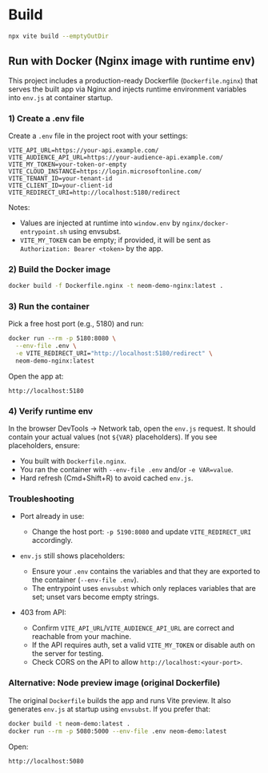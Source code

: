 # Build
```bash
npx vite build --emptyOutDir
```

## Run with Docker (Nginx image with runtime env)

This project includes a production-ready Dockerfile (`Dockerfile.nginx`) that serves the built app via Nginx and injects runtime environment variables into `env.js` at container startup.

### 1) Create a .env file

Create a `.env` file in the project root with your settings:

```
VITE_API_URL=https://your-api.example.com/
VITE_AUDIENCE_API_URL=https://your-audience-api.example.com/
VITE_MY_TOKEN=your-token-or-empty
VITE_CLOUD_INSTANCE=https://login.microsoftonline.com/
VITE_TENANT_ID=your-tenant-id
VITE_CLIENT_ID=your-client-id
VITE_REDIRECT_URI=http://localhost:5180/redirect
```

Notes:
- Values are injected at runtime into `window.env` by `nginx/docker-entrypoint.sh` using envsubst.
- `VITE_MY_TOKEN` can be empty; if provided, it will be sent as `Authorization: Bearer <token>` by the app.

### 2) Build the Docker image

```bash
docker build -f Dockerfile.nginx -t neom-demo-nginx:latest .
```

### 3) Run the container

Pick a free host port (e.g., 5180) and run:

```bash
docker run --rm -p 5180:8080 \
  --env-file .env \
  -e VITE_REDIRECT_URI="http://localhost:5180/redirect" \
  neom-demo-nginx:latest
```

Open the app at:

```
http://localhost:5180
```

### 4) Verify runtime env

In the browser DevTools → Network tab, open the `env.js` request. It should contain your actual values (not `${VAR}` placeholders). If you see placeholders, ensure:
- You built with `Dockerfile.nginx`.
- You ran the container with `--env-file .env` and/or `-e VAR=value`.
- Hard refresh (Cmd+Shift+R) to avoid cached `env.js`.

### Troubleshooting

- Port already in use:
  - Change the host port: `-p 5190:8080` and update `VITE_REDIRECT_URI` accordingly.

- `env.js` still shows placeholders:
  - Ensure your `.env` contains the variables and that they are exported to the container (`--env-file .env`).
  - The entrypoint uses `envsubst` which only replaces variables that are set; unset vars become empty strings.

- 403 from API:
  - Confirm `VITE_API_URL`/`VITE_AUDIENCE_API_URL` are correct and reachable from your machine.
  - If the API requires auth, set a valid `VITE_MY_TOKEN` or disable auth on the server for testing.
  - Check CORS on the API to allow `http://localhost:<your-port>`.

### Alternative: Node preview image (original Dockerfile)

The original `Dockerfile` builds the app and runs Vite preview. It also generates `env.js` at startup using `envsubst`. If you prefer that:

```bash
docker build -t neom-demo:latest .
docker run --rm -p 5080:5000 --env-file .env neom-demo:latest
```

Open:

```
http://localhost:5080
```

